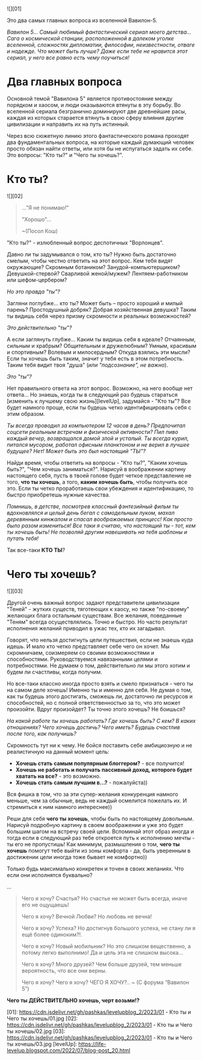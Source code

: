 <!--
Title: Кто ты? Чего ты хочешь?
PostId: 317078833313529839
Labels: Записи
Published: true
-->

![][01]

Это два самых главных вопроса из вселенной Вавилон-5.

*Вавилон 5... Самый любимый фантастический сериал моего детства... Сага о космической станции, расположенной в далеком уголке вселенной, сложностях дипломатии, философии, неизвестности, отваге и надежде. Что может быть лучше? Даже если тебе не нравится этот сериал, у него все равно есть чему поучиться!*

<!--more-->

# Два главных вопроса

Основной темой "Вавилона 5" является противостояние между порядком и хаосом, и люди оказываются втянуты в эту борьбу. Во вселенной сериала безгранично доминируют две древнейшие расы, каждая из которых старается втянуть в свою сферу влияния другие цивилизации и направить их на путь истинный.

Через всю сюжетную линию этого фантастического романа проходят два фундаментальных вопроса, на которые каждый думающий человек просто обязан найти ответы, или хотя бы не испугаться задать их себе. Это вопросы: "Кто ты?" и "Чего ты хочешь?".

# Кто ты?

![][02]

> ..."Я не понимаю!"
>
> "Хорошо"...
>
> ~(Посол Кош)

"Кто ты?" - излюбленный вопрос деспотичных "Ворлонцев".

Давно ли ты задумывался о том, кто ты? Нужно быть достаточно смелым, чтобы честно ответить на этот вопрос. Кем тебя видят окружающие? Скромным ботаником? Занудой-компьютерщиком? Девушкой-стервой? Сварливой женой/мужем? Лентяем-работником или шефом-цербером?

*Но это правда "ты"?*

Загляни поглубже... кто ты? Может быть – просто хороший и милый парень? Простодушный добряк? Добрая хозяйственная девушка? Таким ты видишь себя через призму скромности и реальных возможностей?

*Это действительно "ты"?*

А если заглянуть глубже... Каким ты видишь себя в идеале? Отчаянным, сильным и храбрым? Общительным и дружелюбным? Умным, красивым и спортивным? Волевым и милосердным? Откуда взялись эти мысли? Если ты хочешь быть таким, значит у тебя есть в этом потребность. Таким тебя видит твоя "душа" (*или "подсознание", не важно*).

*Это "ты"?*

Нет правильного ответа на этот вопрос. Возможно, на него вообще нет ответа... Но знаешь, когда ты в следующий раз будешь стараться [изменить к лучшему свою жизнь][levelUp], задумайся - "Кто ты"? Все будет намного проще, если ты будешь четко идентифицировать себя с этим образом.

*Ты всегда проводил за компьютером 12 часов в день? Предпочитал соцсети реальным встречам и физической активности? Пил пиво каждый вечер, возвращался домой злой и усталый. Ты всегда курил, питался мусором, работал офисным планктоном и не верил в лучшее будущее? Нет! Может быть это был настоящий "ТЫ"?*

Найди время, чтобы ответить на вопросы - "Кто ты?", "Каким хочешь быть?", "Чем хочешь заниматься?". Нарисуй в воображении картину настоящего себя, пусть в твоей голове будет четкое представление не того, **что ты хочешь**, а того, **каким хочешь быть**, чтобы получить все это. Если ты четко проработаешь свои убеждения и идентификацию, то быстро приобретешь нужные качества.

*Помнишь, в детстве, посмотрев классный фэнтезийный фильм ты вдохновлялся и целый день бегал с самодельным луком, махал деревянным кинжалом и спасал воображаемых принцесс! Как просто было разом измениться! Все таки я считаю, что настоящий ты - тот, кем ты хочешь быть! Не позволяй другим навешивать на тебя шаблоны и путать тебя!*

Так все-таки **КТО ТЫ**?

# Чего ты хочешь?

![][03]

Другой очень важный вопрос задают представители цивилизации "Теней" - жутких существ, тяготеющих к хаосу, но также "по-своему" желающих блага остальным существам. Все желания, поведанные "Теням" всегда осуществлялись. Точно и быстро. Но часто результат исполнения желаний приводил в ужас тех, кто их загадывал.

Говорят, что нельзя достигнуть цели путешествия, если не знаешь куда идешь. И мало кто четко представляет себе чего он хочет. Мы скромничаем, соизмеряем со своими возможностями и способностями. Руководствуемся навязанными целями и потребностями. Не думаем о том, действительно ли мы этого хотим и будем ли счастливы, когда получим.

Но все-таки классно иногда просто взять и смело признаться - чего ты на самом деле хочешь! Именно ты и именно для себя. Не думая о том, как ты будешь этого достигать, сможешь ли, достаточно ли ресурсов и способностей, но с полной ответственностью за то, что это может произойти. Вдруг произойдет? Ты точно этого хочешь? Не боишься?

*На какой работе ты хочешь работать? Где хочешь быть? С кем? В каких отношениях? Чего хочешь достичь? Чего иметь? Будешь счастлив после того, как получишь?*

Скромность тут ни к чему. Не бойся поставить себе амбициозную и не реалистичную на данный момент цель:

- **Хочешь стать самым популярным блоггером?** - все получится!
- **Хочешь не работать и получать пассивный доход, которого будет хватать на все?** - это возможно.
- **Хочешь стать самым лучшим в...?** - пожалуйста))

Вся фишка в том, что за эти супер-желания конкуренция намного меньше, чем за обычные, ведь не каждый осмелится пожелать их. И стремиться к ним намного интереснее))

Реши для себя **чего ты хочешь**, чтобы быть по настоящему довольным. Нарисуй подробную картину в своем воображении и уже это будет большим шагом на встречу своей цели. Вспоминай этот образ иногда и тогда если в следующий раз тебе откроется путь к исполнению мечты - ты его не пропустишь! Как минимум, размышления о том, **чего ты хочешь** помогут тебе выйти из зоны комфорта - да, быть уверенным в достижении цели иногда тоже бывает не комфортно))

Только будь максимально конкретен и точен в своих желаниях. Что если они исполнятся буквально?

*…*

> Чего я хочу? Счастья? Но счастье не может быть всегда, иначе его не ощущаешь!
>
> Чего я хочу? Вечной Любви? Но любовь не вечна!
>
> Чего я хочу? Успеха? Но достигнув большого успеха, не стану ли я ещё более одиноким?!.
>
> Чего я хочу? Новый мобильник? Но это слишком вещественно, а потому легко выполнимо! Да и цель эта не слишком высока...
>
> Чего я хочу? Много друзей? Чем больше друзей, тем меньше вероятность, что все они верны.
>
> Чего я хочу? Чего я хочу? ЧЕГО Я ХОЧУ?..
> ~ (С форума “Вавилон 5”)

**Чего ты ДЕЙСТВИТЕЛЬНО хочешь, черт возьми!?**

[01]: https://cdn.jsdelivr.net/gh/pashkas/levelupblog_2/2023/01 - Кто ты и Чего ты хочешь/01.jpg
[02]: https://cdn.jsdelivr.net/gh/pashkas/levelupblog_2/2023/01 - Кто ты и Чего ты хочешь/02.jpg
[03]: https://cdn.jsdelivr.net/gh/pashkas/levelupblog_2/2023/01 - Кто ты и Чего ты хочешь/03.jpg
[levelUp]: https://life-levelup.blogspot.com/2022/07/blog-post_20.html